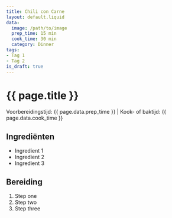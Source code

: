 ```yaml
---
title: Chili con Carne
layout: default.liquid
data:
  image: /path/to/image
  prep_time: 15 min
  cook_time: 30 min
  category: Dinner
tags:
- Tag 1
- Tag 2
is_draft: true
---
```

# {{ page.title }}

Voorbereidingstijd: {{ page.data.prep_time }} | Kook- of baktijd: {{ page.data.cook_time }}

## Ingrediënten
- Ingredient 1
- Ingredient 2
- Ingredient 3

## Bereiding
1. Step one
2. Step two
3. Step three
